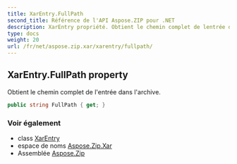 ```yaml
---
title: XarEntry.FullPath
second_title: Référence de l'API Aspose.ZIP pour .NET
description: XarEntry propriété. Obtient le chemin complet de lentrée dans larchive.
type: docs
weight: 20
url: /fr/net/aspose.zip.xar/xarentry/fullpath/
---
```

## XarEntry.FullPath property

Obtient le chemin complet de l'entrée dans l'archive.

```csharp
public string FullPath { get; }
```

### Voir également

* class [XarEntry](../)
* espace de noms [Aspose.Zip.Xar](../../xarentry/)
* Assemblée [Aspose.Zip](../../../)


